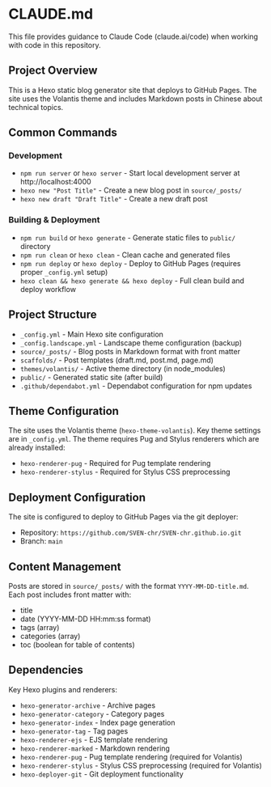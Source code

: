 # CLAUDE.md

This file provides guidance to Claude Code (claude.ai/code) when working with code in this repository.

## Project Overview

This is a Hexo static blog generator site that deploys to GitHub Pages. The site uses the Volantis theme and includes Markdown posts in Chinese about technical topics.

## Common Commands

### Development
- `npm run server` or `hexo server` - Start local development server at http://localhost:4000
- `hexo new "Post Title"` - Create a new blog post in `source/_posts/`
- `hexo new draft "Draft Title"` - Create a new draft post

### Building & Deployment
- `npm run build` or `hexo generate` - Generate static files to `public/` directory
- `npm run clean` or `hexo clean` - Clean cache and generated files
- `npm run deploy` or `hexo deploy` - Deploy to GitHub Pages (requires proper `_config.yml` setup)
- `hexo clean && hexo generate && hexo deploy` - Full clean build and deploy workflow

## Project Structure

- `_config.yml` - Main Hexo site configuration
- `_config.landscape.yml` - Landscape theme configuration (backup)
- `source/_posts/` - Blog posts in Markdown format with front matter
- `scaffolds/` - Post templates (draft.md, post.md, page.md)
- `themes/volantis/` - Active theme directory (in node_modules)
- `public/` - Generated static site (after build)
- `.github/dependabot.yml` - Dependabot configuration for npm updates

## Theme Configuration

The site uses the Volantis theme (`hexo-theme-volantis`). Key theme settings are in `_config.yml`. The theme requires Pug and Stylus renderers which are already installed:

- `hexo-renderer-pug` - Required for Pug template rendering
- `hexo-renderer-stylus` - Required for Stylus CSS preprocessing

## Deployment Configuration

The site is configured to deploy to GitHub Pages via the git deployer:
- Repository: `https://github.com/SVEN-chr/SVEN-chr.github.io.git`
- Branch: `main`

## Content Management

Posts are stored in `source/_posts/` with the format `YYYY-MM-DD-title.md`. Each post includes front matter with:
- title
- date (YYYY-MM-DD HH:mm:ss format)
- tags (array)
- categories (array)
- toc (boolean for table of contents)

## Dependencies

Key Hexo plugins and renderers:
- `hexo-generator-archive` - Archive pages
- `hexo-generator-category` - Category pages
- `hexo-generator-index` - Index page generation
- `hexo-generator-tag` - Tag pages
- `hexo-renderer-ejs` - EJS template rendering
- `hexo-renderer-marked` - Markdown rendering
- `hexo-renderer-pug` - Pug template rendering (required for Volantis)
- `hexo-renderer-stylus` - Stylus CSS preprocessing (required for Volantis)
- `hexo-deployer-git` - Git deployment functionality